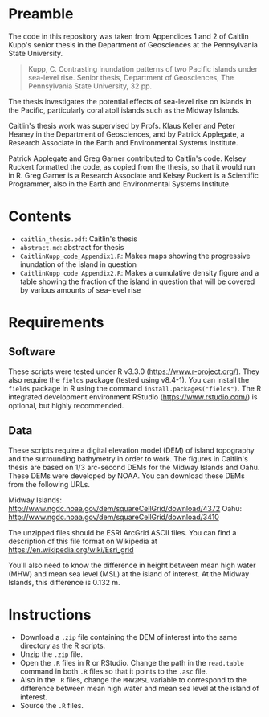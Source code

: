 # Preamble

The code in this repository was taken from Appendices 1 and 2 of Caitlin Kupp's senior thesis in the Department of Geosciences at the Pennsylvania State University.  

> Kupp, C.  Contrasting inundation patterns of two Pacific islands under sea-level rise.  Senior thesis, Department of Geosciences, The Pennsylvania State University, 32 pp.  

The thesis investigates the potential effects of sea-level rise on islands in the Pacific, particularly coral atoll islands such as the Midway Islands.  

Caitlin's thesis work was supervised by Profs. Klaus Keller and Peter Heaney in the Department of Geosciences, and by Patrick Applegate, a Research Associate in the Earth and Environmental Systems Institute.  

Patrick Applegate and Greg Garner contributed to Caitlin's code.  Kelsey Ruckert formatted the code, as copied from the thesis, so that it would run in R.  Greg Garner is a Research Associate and Kelsey Ruckert is a Scientific Programmer, also in the Earth and Environmental Systems Institute.  

# Contents

* `caitlin_thesis.pdf`: Caitlin's thesis
* `abstract.md`: abstract for thesis
* `CaitlinKupp_code_Appendix1.R`: Makes maps showing the progressive inundation of the island in question
* `CaitlinKupp_code_Appendix2.R`: Makes a cumulative density figure and a table showing the fraction of the island in question that will be covered by various amounts of sea-level rise

# Requirements

## Software

These scripts were tested under R v3.3.0 (https://www.r-project.org/).  They also require the `fields` package (tested using v8.4-1).  You can install the `fields` package in R using the command `install.packages("fields")`.  The R integrated development environment RStudio (https://www.rstudio.com/) is optional, but highly recommended.  

## Data

These scripts require a digital elevation model (DEM) of island topography and the surrounding bathymetry in order to work.  The figures in Caitlin's thesis are based on 1/3 arc-second DEMs for the Midway Islands and Oahu.  These DEMs were developed by NOAA.  You can download these DEMs from the following URLs.  

Midway Islands: http://www.ngdc.noaa.gov/dem/squareCellGrid/download/4372
Oahu: http://www.ngdc.noaa.gov/dem/squareCellGrid/download/3410

The unzipped files should be ESRI ArcGrid ASCII files.  You can find a description of this file format on Wikipedia at https://en.wikipedia.org/wiki/Esri_grid

You'll also need to know the difference in height between mean high water (MHW) and mean sea level (MSL) at the island of interest.  At the Midway Islands, this difference is 0.132 m.  

# Instructions

* Download a `.zip` file containing the DEM of interest into the same directory as the R scripts.
* Unzip the `.zip` file.
* Open the `.R` files in R or RStudio.  Change the path in the `read.table` command in both `.R` files so that it points to the `.asc` file.  
* Also in the `.R` files, change the `MHW2MSL` variable to correspond to the difference between mean high water and mean sea level at the island of interest.  
* Source the `.R` files.  

